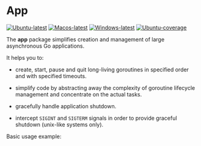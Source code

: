 # App

[![Ubuntu-latest](https://github.com/igulib/app/actions/workflows/ubuntu-latest.yml/badge.svg)](https://github.com/igulib/app/actions/workflows/ubuntu-latest.yml) [![Macos-latest](https://github.com/igulib/app/actions/workflows/macos-latest.yml/badge.svg)](https://github.com/igulib/app/actions/workflows/macos-latest.yml) [![Windows-latest](https://github.com/igulib/app/actions/workflows/windows-latest.yml/badge.svg)](https://github.com/igulib/app/actions/workflows/windows-latest.yml) [![Ubuntu-coverage](https://img.shields.io/endpoint?url=https://gist.githubusercontent.com/igulib/3075e755ec4893a57fcaf5b9ecc5dbd2/raw/app-codecov-ubuntu.json)](https://img.shields.io/endpoint?url=https://gist.githubusercontent.com/igulib/3075e755ec4893a57fcaf5b9ecc5dbd2/raw/app-codecov-ubuntu.json)

The **app** package simplifies creation and management of
large asynchronous Go applications.

It helps you to:
+ create, start, pause and quit long-living goroutines in
  specified order and with specified timeouts.

+ simplify code by abstracting away the complexity of
  goroutine lifecycle management and concentrate on
  the actual tasks.

+ gracefully handle application shutdown.

+ intercept `SIGINT` and `SIGTERM` signals
  in order to provide graceful shutdown (unix-like systems only).

Basic usage example:
```go

```

